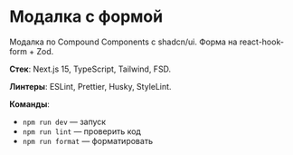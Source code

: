 # Модалка с формой

Модалка по Compound Components с shadcn/ui. Форма на react-hook-form + Zod.

**Стек**: Next.js 15, TypeScript, Tailwind, FSD.

**Линтеры**: ESLint, Prettier, Husky, StyleLint.

**Команды**:

- `npm run dev` — запуск
- `npm run lint` — проверить код
- `npm run format` — форматировать

